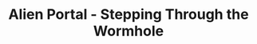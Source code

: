 ---
layout: prompt
type: flux
title: Alien Portal - Stepping Through the Wormhole
badge_main: Flux Prompt
canva_page: 7
trigger_field:
  id: trigger-word-input
  label: Trigger Word
  placeholder: "give your trigger word"
  default: "your trigger word"
  copy_label: Copy Prompt
  token: "your-trigger-word"
prompt: |
    your-trigger-word, hyperrealistic, wearing a dark blue T-shirt, stands in the heart of a glowing alien rainforest clearing. Towering indigo vines retract as a translucent alien portal interface rises from the ground—its edges lined with rotating magenta glyphs. He places his hand on a floating violet sigil, activating the mechanism. In an instant, spacetime in front of him folds inward, light bending in hyperreal arcs, forming a radiant wormhole that hums with layered frequencies. Through the swirling rift, another distant rainforest is visible—an impossible biome thousands of miles away, complete with alien ruins and twin moons hanging in the sky. His face is fully visible, eyes wide in ecstatic amazement as he absorbs the revelation. Violet mist coils around his feet as the alien tech pulses, training him to understand multidimensional travel. The atmosphere is saturated with Mandy-level indigo and magenta, and every element pulses with advanced extraterrestrial purpose.
---